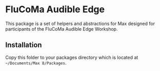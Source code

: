 # FluCoMa Audible Edge

This package is a set of helpers and abstractions for Max designed for participants of the FluCoMa Audible Edge Workshop.

## Installation

Copy this folder to your packages directory which is located at `~/Documents/Max 8/Packages`.
